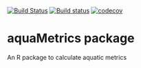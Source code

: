 [![Build Status](https://travis-ci.org/aquaMetrics/aquaMetrics.svg?branch=master)](https://travis-ci.org/aquaMetrics/aquaMetrics)
[![Build status](https://ci.appveyor.com/api/projects/status/n9g0anyf559txvqx/branch/master?svg=true)](https://ci.appveyor.com/project/ecodata1/aquametrics/branch/master)
[![codecov](https://codecov.io/gh/aquaMetrics/aquaMetrics/branch/master/graph/badge.svg)](https://codecov.io/gh/aquaMetrics/aquaMetrics)

# aquaMetrics package

An R package to calculate aquatic metrics

